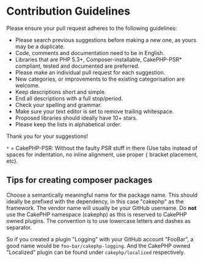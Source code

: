 # Contribution Guidelines
Please ensure your pull request adheres to the following guidelines:

* Please search previous suggestions before making a new one, as yours may be a duplicate.
* Code, comments and documentation need to be in English.
* Libraries that are PHP 5.3+, Composer-installable, CakePHP-PSR* compliant, tested and documented are preferred.
* Please make an individual pull request for each suggestion.
* New categories, or improvements to the existing categorisation are welcome.
* Keep descriptions short and simple.
* End all descriptions with a full stop/period.
* Check your spelling and grammar.
* Make sure your text editor is set to remove trailing whitespace.
* Proposed libraries should ideally have 10+ stars.
* Please keep the lists in alphabetical order.

Thank you for your suggestions!

`*` = CakePHP-PSR: Without the faulty PSR stuff in there
(Use tabs instead of spaces for indentation, no inline alignment, use proper `{` bracket placement, etc).

## Tips for creating composer packages

Choose a semantically meaningful name for the package name. This should ideally be prefixed with the dependency, in this case "cakephp" as the framework.
The vendor name will usually be your GitHub username.
Do **not** use the CakePHP namespace (cakephp) as this is reserved to CakePHP owned plugins.
The convention is to use lowercase letters and dashes as separator.

So if you created a plugin "Logging" with your GitHub account "FooBar", a good name
would be `foo-bar/cakephp-logging`.
And the CakePHP owned "Localized" plugin can be found under `cakephp/localized` respectively.
